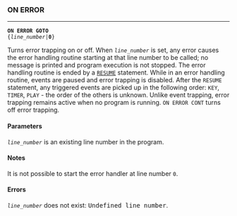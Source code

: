 ### ON ERROR
***
<code><b>ON ERROR GOTO</b> {<var>line_number</var>|<b>0</b>}</code>

Turns error trapping on or off. When <code><var>line_number</var></code> is set, any error causes the
error handling routine starting at that line number to be called; no message is printed and program execution is not stopped. The error handling routine is
ended by a [`RESUME`](#RESUME) statement. While in an error handling routine, events are paused and error trapping is disabled. After the `RESUME` statement, any triggered
events are picked up in the following order: `KEY`, `TIMER`, `PLAY` - the order of the
others is unknown. Unlike event trapping, error trapping remains active when no program is running. `ON ERROR CONT` turns off error trapping.

#### Parameters
<code><var>line_number</var></code> is an existing line number in the program.

#### Notes
It is not possible to start the error handler at line number <code>0</code>.

#### Errors
<code><var>line_number</var></code> does not exist: <samp>Undefined line number</samp>.

